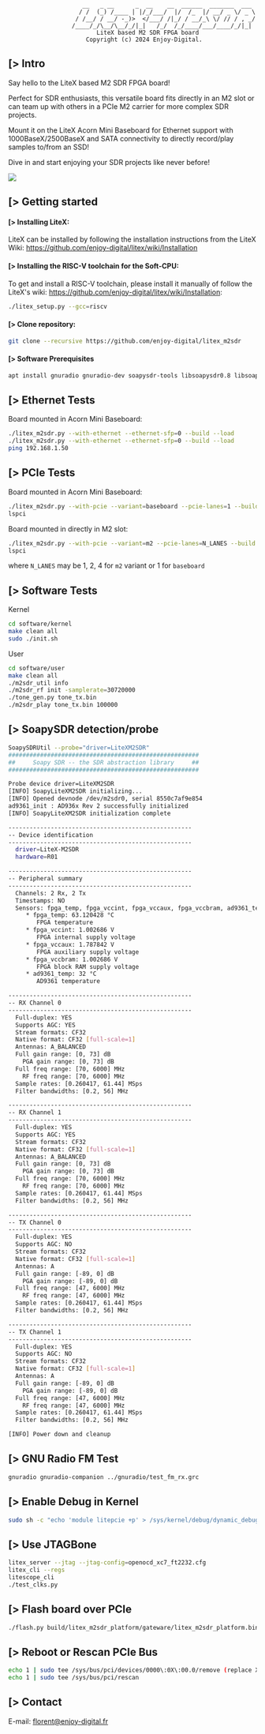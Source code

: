                          __   _ __      _  __    __  ______  _______  ___
                        / /  (_) /____ | |/_/___/  |/  /_  |/ __/ _ \/ _ \
                       / /__/ / __/ -_)>  </___/ /|_/ / __/_\ \/ // / , _/
                      /____/_/\__/\__/_/|_|   /_/  /_/____/___/____/_/|_|
                             LiteX based M2 SDR FPGA board
                          Copyright (c) 2024 Enjoy-Digital.
[> Intro
--------

Say hello to the LiteX based M2 SDR FPGA board!

Perfect for SDR enthusiasts, this versatile board fits directly in an M2 slot or can team up with
others in a PCIe M2 carrier for more complex SDR projects.

Mount it on the LiteX Acorn Mini Baseboard for Ethernet support with 1000BaseX/2500BaseX and SATA
connectivity to directly record/play samples to/from an SSD!

Dive in and start enjoying your SDR projects like never before!

![](https://github.com/enjoy-digital/litex_m2sdr/assets/1450143/fa688df9-071e-40b9-b846-c0532f5e95eb)

[> Getting started
------------------
#### [> Installing LiteX:

LiteX can be installed by following the installation instructions from the LiteX Wiki: https://github.com/enjoy-digital/litex/wiki/Installation

#### [> Installing the RISC-V toolchain for the Soft-CPU:

To get and install a RISC-V toolchain, please install it manually of follow the
LiteX's wiki: https://github.com/enjoy-digital/litex/wiki/Installation:
```bash
./litex_setup.py --gcc=riscv
```

#### [> Clone repository:

```bash
git clone --recursive https://github.com/enjoy-digital/litex_m2sdr
```

#### [> Software Prerequisites

```bash
apt install gnuradio gnuradio-dev soapysdr-tools libsoapysdr0.8 libsoapysdr-dev libgnuradio-soapy3.10.1 gqrx
```

[> Ethernet Tests
-----------------

Board mounted in Acorn Mini Baseboard:

```bash
./litex_m2sdr.py --with-ethernet --ethernet-sfp=0 --build --load
./litex_m2sdr.py --with-ethernet --ethernet-sfp=0 --build --load
ping 192.168.1.50
```

[> PCIe Tests
-------------

Board mounted in Acorn Mini Baseboard:

```bash
./litex_m2sdr.py --with-pcie --variant=baseboard --pcie-lanes=1 --build --load
lspci
```

Board mounted in directly in M2 slot:

```bash
./litex_m2sdr.py --with-pcie --variant=m2 --pcie-lanes=N_LANES --build --load
lspci
```

where `N_LANES` may be 1, 2, 4 for `m2` variant or 1 for `baseboard`

[> Software Tests
------------------

Kernel
```bash
cd software/kernel
make clean all
sudo ./init.sh
```

User
```bash
cd software/user
make clean all
./m2sdr_util info
./m2sdr_rf init -samplerate=30720000
./tone_gen.py tone_tx.bin
./m2sdr_play tone_tx.bin 100000
```

[> SoapySDR detection/probe
--------------------------------

```bash
SoapySDRUtil --probe="driver=LiteXM2SDR"
######################################################
##     Soapy SDR -- the SDR abstraction library     ##
######################################################

Probe device driver=LiteXM2SDR
[INFO] SoapyLiteXM2SDR initializing...
[INFO] Opened devnode /dev/m2sdr0, serial 8550c7af9e854
ad9361_init : AD936x Rev 2 successfully initialized
[INFO] SoapyLiteXM2SDR initialization complete

----------------------------------------------------
-- Device identification
----------------------------------------------------
  driver=LiteX-M2SDR
  hardware=R01

----------------------------------------------------
-- Peripheral summary
----------------------------------------------------
  Channels: 2 Rx, 2 Tx
  Timestamps: NO
  Sensors: fpga_temp, fpga_vccint, fpga_vccaux, fpga_vccbram, ad9361_temp
     * fpga_temp: 63.120428 °C
        FPGA temperature
     * fpga_vccint: 1.002686 V
        FPGA internal supply voltage
     * fpga_vccaux: 1.787842 V
        FPGA auxiliary supply voltage
     * fpga_vccbram: 1.002686 V
        FPGA block RAM supply voltage
     * ad9361_temp: 32 °C
        AD9361 temperature

----------------------------------------------------
-- RX Channel 0
----------------------------------------------------
  Full-duplex: YES
  Supports AGC: YES
  Stream formats: CF32
  Native format: CF32 [full-scale=1]
  Antennas: A_BALANCED
  Full gain range: [0, 73] dB
    PGA gain range: [0, 73] dB
  Full freq range: [70, 6000] MHz
    RF freq range: [70, 6000] MHz
  Sample rates: [0.260417, 61.44] MSps
  Filter bandwidths: [0.2, 56] MHz

----------------------------------------------------
-- RX Channel 1
----------------------------------------------------
  Full-duplex: YES
  Supports AGC: YES
  Stream formats: CF32
  Native format: CF32 [full-scale=1]
  Antennas: A_BALANCED
  Full gain range: [0, 73] dB
    PGA gain range: [0, 73] dB
  Full freq range: [70, 6000] MHz
    RF freq range: [70, 6000] MHz
  Sample rates: [0.260417, 61.44] MSps
  Filter bandwidths: [0.2, 56] MHz

----------------------------------------------------
-- TX Channel 0
----------------------------------------------------
  Full-duplex: YES
  Supports AGC: NO
  Stream formats: CF32
  Native format: CF32 [full-scale=1]
  Antennas: A
  Full gain range: [-89, 0] dB
    PGA gain range: [-89, 0] dB
  Full freq range: [47, 6000] MHz
    RF freq range: [47, 6000] MHz
  Sample rates: [0.260417, 61.44] MSps
  Filter bandwidths: [0.2, 56] MHz

----------------------------------------------------
-- TX Channel 1
----------------------------------------------------
  Full-duplex: YES
  Supports AGC: NO
  Stream formats: CF32
  Native format: CF32 [full-scale=1]
  Antennas: A
  Full gain range: [-89, 0] dB
    PGA gain range: [-89, 0] dB
  Full freq range: [47, 6000] MHz
    RF freq range: [47, 6000] MHz
  Sample rates: [0.260417, 61.44] MSps
  Filter bandwidths: [0.2, 56] MHz

[INFO] Power down and cleanup
```

[> GNU Radio FM Test
--------------------
```bash
gnuradio gnuradio-companion ../gnuradio/test_fm_rx.grc
```

[> Enable Debug in Kernel
-------------------------

```bash
sudo sh -c "echo 'module litepcie +p' > /sys/kernel/debug/dynamic_debug/control"
```

[> Use JTAGBone
---------------

```bash
litex_server --jtag --jtag-config=openocd_xc7_ft2232.cfg
litex_cli --regs
litescope_cli
./test_clks.py
```

[> Flash board over PCIe
------------------------
```bash
./flash.py build/litex_m2sdr_platform/gateware/litex_m2sdr_platform.bin
```


[> Reboot or Rescan PCIe Bus
----------------------------
```bash
echo 1 | sudo tee /sys/bus/pci/devices/0000\:0X\:00.0/remove (replace X with actual value)
echo 1 | sudo tee /sys/bus/pci/rescan
```

[> Contact
----------
E-mail: florent@enjoy-digital.fr
